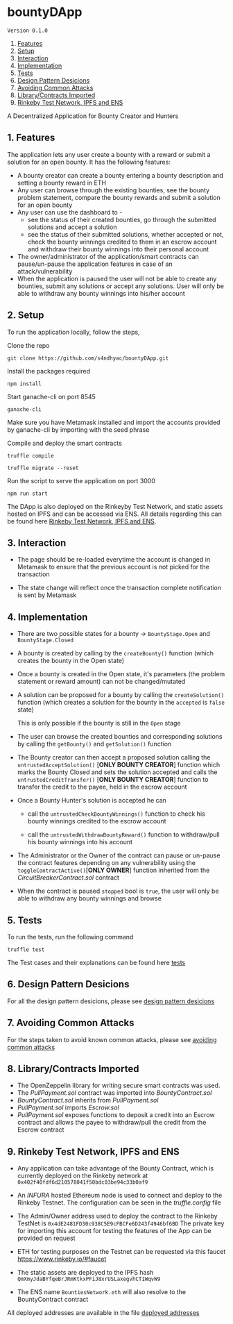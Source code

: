 # bountyDApp

`Version 0.1.0`

1. [Features](#1-features)
2. [Setup](#2-setup)
3. [Interaction](#3-interaction)
4. [Implementation](#4-implementation)
5. [Tests](#5-tests)
6. [Design Pattern Desicions](#6-design-pattern-desicions)
7. [Avoiding Common Attacks](#7-avoiding-common-attacks)
8. [Library/Contracts Imported](#8-library/contracts-imported)
9. [Rinkeby Test Network, IPFS and ENS](#9-rinkeby-test-network,-ipfs-and-ens)

A Decentralized Application for Bounty Creator and Hunters

## 1. Features

The application lets any user create a bounty with a reward or submit a solution for an open bounty. It has the following features:

- A bounty creator can create a bounty entering a bounty description and setting a bounty reward in ETH
- Any user can browse through the existing bounties, see the bounty problem statement, compare the bounty rewards and submit a solution for an open bounty
- Any user can use the dashboard to - 
    - see the status of their created bounties, go through the submitted solutions and accept a solution
    - see the status of their submitted solutions, whether accepted or not, check the bounty winnings credited to them in an escrow account and withdraw their bounty winnings into their personal account
- The owner/administrator of the application/smart contracts can pause/un-pause the application features in case of an attack/vulnerability
- When the application is paused the user will not be able to create any bounties, submit any solutions or accept any solutions. User will only be able to withdraw any bounty winnings into his/her account

## 2. Setup

To run the application locally, follow the steps,

Clone the repo

``` git clone https://github.com/s4ndhyac/bountyDApp.git ```

Install the packages required

``` npm install  ```

Start ganache-cli on port 8545

``` ganache-cli ```

Make sure you have Metamask installed and import the accounts provided by ganache-cli by importing with the seed phrase

Compile and deploy the smart contracts

``` truffle compile ```

``` truffle migrate --reset ```

Run the script to serve the application on port 3000

``` npm run start ```

The DApp is also deployed on the Rinkeyby Test Network, and static assets hosted on IPFS and can be accessed via ENS.
All details regarding this can be found here [Rinkeby Test Network, IPFS and ENS](#9-rinkeby-test-network,-ipfs-and-ens). 

## 3. Interaction

- The page should be re-loaded everytime the account is changed in Metamask to ensure that the previous account is not picked for the transaction

- The state change will reflect once the transaction complete notification is sent by Metamask

## 4. Implementation

- There are two possible states for a bounty -> `BountyStage.Open` and `BountyStage.Closed` 

- A bounty is created by calling by the `createBounty()` function (which creates the bounty in the Open state)

- Once a bounty is created in the Open state, it's parameters (the problem statement or reward amount) can not be changed/mutated

- A solution can be proposed for a bounty by calling the `createSolution()` function (which creates a solution for the bounty in the `accepted` is `false` state)

  This is only possible if the bounty is still in the `Open` stage

- The user can browse the created bounties and corresponding solutions by calling the `getBounty()` and `getSolution()` function

- The Bounty creator can then accept a proposed solution calling the `untrustedAcceptSolution()` [**ONLY BOUNTY CREATOR**] function which marks the Bounty Closed and sets the solution accepted and calls the `untrustedCreditTransfer()` [**ONLY BOUNTY CREATOR**] function to transfer the credit to the payee, held in the escrow account

- Once a Bounty Hunter's solution is accepted he can

    - call the `untrustedCheckBountyWinnings()` function to check his bounty winnings credited to the escrow account

    - call the `untrustedWithdrawBountyReward()` function to withdraw/pull his bounty winnings into his account

- The Administrator or the Owner of the contract can pause or un-pause the contract features depending on any vulnerability using the `toggleContractActive()`[**ONLY OWNER**] function inherited from the _CircuitBreakerContract.sol_ contract

- When the contract is paused `stopped` bool is `true`, the user will only be able to withdraw any bounty winnings and browse

## 5. Tests

To run the tests, run the following command

``` truffle test ```

The Test cases and their explanations can be found here [tests](./test.md)

## 6. Design Pattern Desicions

For all the design pattern desicions, please see [design pattern desicions](./design_pattern_desicions.md)

## 7. Avoiding Common Attacks

For the steps taken to avoid known common attacks, please see [avoiding common attacks](./avoiding_common_attacks.md)

## 8. Library/Contracts Imported

- The OpenZeppelin library for writing secure smart contracts was used.  
- The _PullPayment.sol_ contract was imported into _BountyContract.sol_ 
- _BountyContract.sol_ inherits from _PullPayment.sol_ 
- _PullPayment.sol_ imports _Escrow.sol_ 
- _PullPayment.sol_ exposes functions to deposit a credit into an Escrow contract and allows the payee to withdraw/pull the credit from the Escrow contract


## 9. Rinkeby Test Network, IPFS and ENS

 - Any application can take advantage of the Bounty Contract, which is currently deployed on the Rinkeby network at `0x402f40fdf6d210578041f50bdc03be94c33b0af9`

 - An _INFURA_ hosted Ethereum node is used to connect and deploy to the Rinkeby Testnet. The configuration can be seen in the _truffle.config_ file

 - The Admin/Owner address used to deploy the contract to the Rinkeby TestNet is `0x4dE2481FD30c938C5E9cFBCFe6D243f4946bf6BD`
 The private key for importing this account for testing the features of the App can be provided on request

 - ETH for testing purposes on the Testnet can be requested via this faucet https://www.rinkeby.io/#faucet
 
- The static assets are deployed to the IPFS hash `QmXmyJdaBYfqeBrJRmKtkxPFiJ8xrUSLaxegvhCT1WqvW9` 

 - The ENS name `BountiesNetwork.eth` will also resolve to the BountyContract contract

All deployed addresses are available in the file [deployed addresses](./deployed_addresses.txt)

